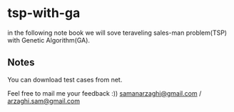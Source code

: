 # tsp-with-ga
in the following note book we will sove teraveling sales-man problem(TSP) with Genetic Algorithm(GA).

## Notes
You can download test cases from net. 

Feel free to mail me your feedback :))
samanarzaghi@gmail.com / arzaghi.sam@gmail.com
